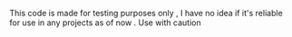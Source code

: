 This code is made for testing purposes only , I have no idea if it's reliable for use in any projects as of now . Use with caution 
